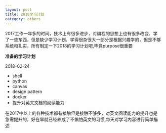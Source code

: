 ```yaml
---
layout: post
title: 2018学习计划
category: others
---
```

2017工作一年多的时间，技术上有很多进步，对编程的思想上也有很多改变，学了一些东西，但是缺少学习计划，学得很杂很大一部分是根据兴趣学的，但是不够系统和扎实，所有制定一下2018的学习计划吧,毕竟purpose很重要

**准备的学习计划**

2018-02-24

* shell
* python
* canvas
* design pattern
* docker
* 提升对英文文档的阅读能力

在2017中以上的各种技术都有接触但是接触不够多，对英文阅读能力的提升也是急需提升的，好在早就已经养成了不惧怕英文的习惯,每天对学习内容进行简单描述

